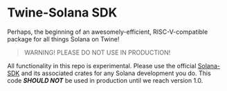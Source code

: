 # Twine-Solana SDK

Perhaps, the beginning of an awesomely-efficient, RISC-V-compatible package for all things Solana on Twine!

> WARNING! PLEASE DO NOT USE IN PRODUCTION!

All functionality in this repo is experimental. Please use the official [Solana-SDK](https://github.com/anza-xyz/agave) and its associated crates for any Solana development you do. This code ***SHOULD NOT*** be used in production until we reach version 1.0.
